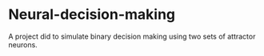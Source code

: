 # Neural-decision-making
A project did to simulate binary decision making using two sets of attractor neurons.
